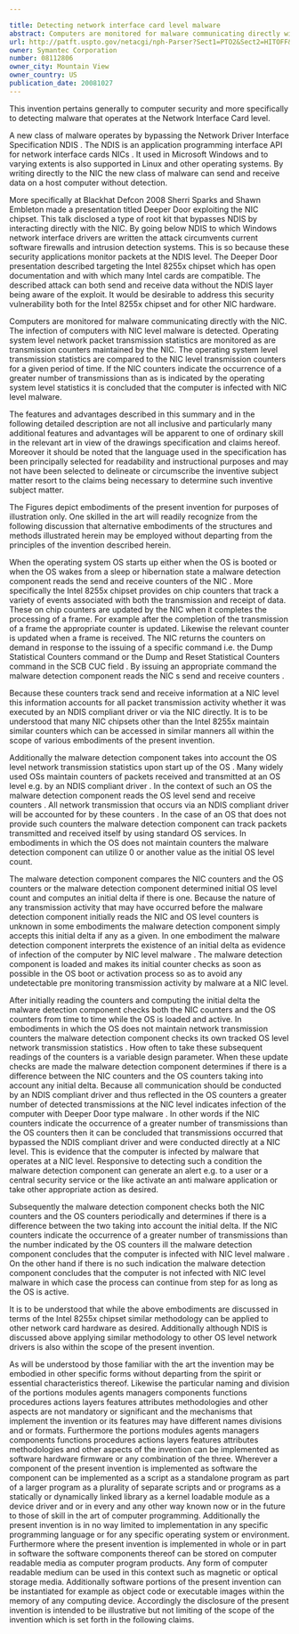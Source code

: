 ```yaml
---

title: Detecting network interface card level malware
abstract: Computers are monitored for malware communicating directly with the NIC. The infection of computers with NIC level malware is detected. Operating system level network packet transmission statistics are monitored, as are transmission counters maintained by the NIC. The operating system level transmission statistics are compared to the NIC level transmission counters for a given period of time. If the NIC counters indicate the occurrence of a greater number of transmissions than as is indicated by the operating system level statistics, it is concluded that the computer is infected with NIC level malware.
url: http://patft.uspto.gov/netacgi/nph-Parser?Sect1=PTO2&Sect2=HITOFF&p=1&u=%2Fnetahtml%2FPTO%2Fsearch-adv.htm&r=1&f=G&l=50&d=PALL&S1=08112806&OS=08112806&RS=08112806
owner: Symantec Corporation
number: 08112806
owner_city: Mountain View
owner_country: US
publication_date: 20081027
---
```

This invention pertains generally to computer security and more specifically to detecting malware that operates at the Network Interface Card level.

A new class of malware operates by bypassing the Network Driver Interface Specification NDIS . The NDIS is an application programming interface API for network interface cards NICs . It used in Microsoft Windows and to varying extents is also supported in Linux and other operating systems. By writing directly to the NIC the new class of malware can send and receive data on a host computer without detection.

More specifically at Blackhat Defcon 2008 Sherri Sparks and Shawn Embleton made a presentation titled Deeper Door exploiting the NIC chipset. This talk disclosed a type of root kit that bypasses NDIS by interacting directly with the NIC. By going below NDIS to which Windows network interface drivers are written the attack circumvents current software firewalls and intrusion detection systems. This is so because these security applications monitor packets at the NDIS level. The Deeper Door presentation described targeting the Intel 8255x chipset which has open documentation and with which many Intel cards are compatible. The described attack can both send and receive data without the NDIS layer being aware of the exploit. It would be desirable to address this security vulnerability both for the Intel 8255x chipset and for other NIC hardware.

Computers are monitored for malware communicating directly with the NIC. The infection of computers with NIC level malware is detected. Operating system level network packet transmission statistics are monitored as are transmission counters maintained by the NIC. The operating system level transmission statistics are compared to the NIC level transmission counters for a given period of time. If the NIC counters indicate the occurrence of a greater number of transmissions than as is indicated by the operating system level statistics it is concluded that the computer is infected with NIC level malware.

The features and advantages described in this summary and in the following detailed description are not all inclusive and particularly many additional features and advantages will be apparent to one of ordinary skill in the relevant art in view of the drawings specification and claims hereof. Moreover it should be noted that the language used in the specification has been principally selected for readability and instructional purposes and may not have been selected to delineate or circumscribe the inventive subject matter resort to the claims being necessary to determine such inventive subject matter.

The Figures depict embodiments of the present invention for purposes of illustration only. One skilled in the art will readily recognize from the following discussion that alternative embodiments of the structures and methods illustrated herein may be employed without departing from the principles of the invention described herein.

When the operating system OS starts up either when the OS is booted or when the OS wakes from a sleep or hibernation state a malware detection component reads the send and receive counters of the NIC . More specifically the Intel 8255x chipset provides on chip counters that track a variety of events associated with both the transmission and receipt of data. These on chip counters are updated by the NIC when it completes the processing of a frame. For example after the completion of the transmission of a frame the appropriate counter is updated. Likewise the relevant counter is updated when a frame is received. The NIC returns the counters on demand in response to the issuing of a specific command i.e. the Dump Statistical Counters command or the Dump and Reset Statistical Counters command in the SCB CUC field . By issuing an appropriate command the malware detection component reads the NIC s send and receive counters .

Because these counters track send and receive information at a NIC level this information accounts for all packet transmission activity whether it was executed by an NDIS compliant driver or via the NIC directly. It is to be understood that many NIC chipsets other than the Intel 8255x maintain similar counters which can be accessed in similar manners all within the scope of various embodiments of the present invention.

Additionally the malware detection component takes into account the OS level network transmission statistics upon start up of the OS . Many widely used OSs maintain counters of packets received and transmitted at an OS level e.g. by an NDIS compliant driver . In the context of such an OS the malware detection component reads the OS level send and receive counters . All network transmission that occurs via an NDIS compliant driver will be accounted for by these counters . In the case of an OS that does not provide such counters the malware detection component can track packets transmitted and received itself by using standard OS services. In embodiments in which the OS does not maintain counters the malware detection component can utilize 0 or another value as the initial OS level count.

The malware detection component compares the NIC counters and the OS counters or the malware detection component determined initial OS level count and computes an initial delta if there is one. Because the nature of any transmission activity that may have occurred before the malware detection component initially reads the NIC and OS level counters is unknown in some embodiments the malware detection component simply accepts this initial delta if any as a given. In one embodiment the malware detection component interprets the existence of an initial delta as evidence of infection of the computer by NIC level malware . The malware detection component is loaded and makes its initial counter checks as soon as possible in the OS boot or activation process so as to avoid any undetectable pre monitoring transmission activity by malware at a NIC level.

After initially reading the counters and computing the initial delta the malware detection component checks both the NIC counters and the OS counters from time to time while the OS is loaded and active. In embodiments in which the OS does not maintain network transmission counters the malware detection component checks its own tracked OS level network transmission statistics . How often to take these subsequent readings of the counters is a variable design parameter. When these update checks are made the malware detection component determines if there is a difference between the NIC counters and the OS counters taking into account any initial delta. Because all communication should be conducted by an NDIS compliant driver and thus reflected in the OS counters a greater number of detected transmissions at the NIC level indicates infection of the computer with Deeper Door type malware . In other words if the NIC counters indicate the occurrence of a greater number of transmissions than the OS counters then it can be concluded that transmissions occurred that bypassed the NDIS compliant driver and were conducted directly at a NIC level. This is evidence that the computer is infected by malware that operates at a NIC level. Responsive to detecting such a condition the malware detection component can generate an alert e.g. to a user or a central security service or the like activate an anti malware application or take other appropriate action as desired.

Subsequently the malware detection component checks both the NIC counters and the OS counters periodically and determines if there is a difference between the two taking into account the initial delta. If the NIC counters indicate the occurrence of a greater number of transmissions than the number indicated by the OS counters ill the malware detection component concludes that the computer is infected with NIC level malware . On the other hand if there is no such indication the malware detection component concludes that the computer is not infected with NIC level malware in which case the process can continue from step for as long as the OS is active.

It is to be understood that while the above embodiments are discussed in terms of the Intel 8255x chipset similar methodology can be applied to other network card hardware as desired. Additionally although NDIS is discussed above applying similar methodology to other OS level network drivers is also within the scope of the present invention.

As will be understood by those familiar with the art the invention may be embodied in other specific forms without departing from the spirit or essential characteristics thereof. Likewise the particular naming and division of the portions modules agents managers components functions procedures actions layers features attributes methodologies and other aspects are not mandatory or significant and the mechanisms that implement the invention or its features may have different names divisions and or formats. Furthermore the portions modules agents managers components functions procedures actions layers features attributes methodologies and other aspects of the invention can be implemented as software hardware firmware or any combination of the three. Wherever a component of the present invention is implemented as software the component can be implemented as a script as a standalone program as part of a larger program as a plurality of separate scripts and or programs as a statically or dynamically linked library as a kernel loadable module as a device driver and or in every and any other way known now or in the future to those of skill in the art of computer programming. Additionally the present invention is in no way limited to implementation in any specific programming language or for any specific operating system or environment. Furthermore where the present invention is implemented in whole or in part in software the software components thereof can be stored on computer readable media as computer program products. Any form of computer readable medium can be used in this context such as magnetic or optical storage media. Additionally software portions of the present invention can be instantiated for example as object code or executable images within the memory of any computing device. Accordingly the disclosure of the present invention is intended to be illustrative but not limiting of the scope of the invention which is set forth in the following claims.

